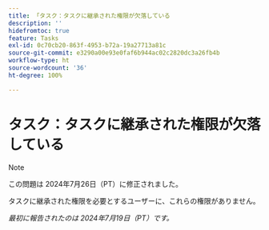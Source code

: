 ```yaml
---
title: 「タスク：タスクに継承された権限が欠落している
description: ''
hidefromtoc: true
feature: Tasks
exl-id: 0c70cb20-863f-4953-b72a-19a27713a81c
source-git-commit: e3290a00e93e0faf6b944ac02c2820dc3a26fb4b
workflow-type: ht
source-wordcount: '36'
ht-degree: 100%

---
```


# タスク：タスクに継承された権限が欠落している

>[!NOTE]
>
>この問題は 2024年7月26日（PT）に修正されました。

タスクに継承された権限を必要とするユーザーに、これらの権限がありません。

_最初に報告されたのは 2024年7月19日（PT）です。_
